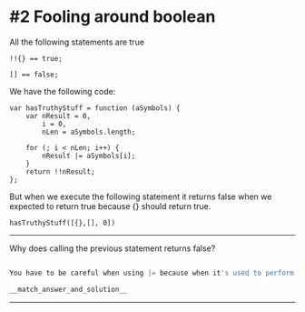 # #2 Fooling around boolean

All the following statements are true

```
!!{} == true;
```
```
[] == false;
```

We have the following code:

```
var hasTruthyStuff = function (aSymbols) {
    var nResult = 0,
        i = 0,
        nLen = aSymbols.length;

    for (; i < nLen; i++) {
        nResult |= aSymbols[i];
    }
    return !!nResult;
};
```
But when we execute the following statement it returns false when we expected to return true because {} should return true.

```
hasTruthyStuff([{},[], 0])
```

---
Why does calling the previous statement returns false?

```js

```
```js
You have to be careful when using |= because when it's used to perform a test besides an object it will not modify the original value, then it remains to be zero.
```
```js
__match_answer_and_solution__
```
---